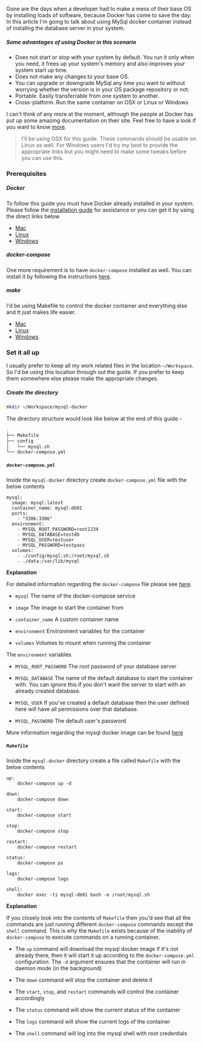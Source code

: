 Gone are the days when a developer had to make a mess of their base OS by installing loads of software, because Docker has come to save the day. In this article I'm going to talk about using MySql docker container instead of installng the database server in your system. 

##### Some advantages of using Docker in this scenario

 * Does not start or stop with your system by default. You run it only when you need, it frees up your system's memory and also improves your system start up time.
 * Does not make any changes to your base OS.
 * You can upgrade or downgrade MySql any time you want to without worrying whether the version is in your OS package repository or not.
 * Portable. Easily transferrable from one system to another.
 * Cross-platform. Run the same container on OSX or Linux or Windows
 
I can't think of any more at the moment, although the people at Docker has put up some amazing documentation on their site. Feel free to have a look if you want to know [more](https://docs.docker.com/).


> I'll be using OSX for this guide. These commands should be usable on Linux as well. For Windows users I'd try my best to provide the appropriate links but you might need to make some tweaks before you can use this.

### Prerequisites

##### Docker 
To follow this guide you must have Docker already installed in your system. Please follow the [installation guide](https://docs.docker.com/engine/installation/) for assistance or you can get it by using the direct links below

* [Mac](https://download.docker.com/mac/beta/Docker.dmg)
* [Linux](https://docs.docker.com/engine/installation/linux/)
* [Windows](https://download.docker.com/win/beta/InstallDocker.msi)

##### docker-compose
One more requirement is to have `docker-compose` installed as well. You can install it by following the instructions [here](https://docs.docker.com/compose/install/).

##### make
I'd be using Makefile to control the docker container and everything else and tt just makes life easier.
* [Mac](http://stackoverflow.com/a/11494872/2894655)
* [Linux](http://www.cyberciti.biz/faq/debian-linux-install-gnu-gcc-compiler/)
* [Windows](http://gnuwin32.sourceforge.net/packages/make.htm)


### Set it all up

I usually prefer to keep all my work related files in the location `~/Workspace`. So I'd be using this location through out the guide. If you prefer to keep them somewhere else please make the appropriate changes.

##### Create the directory
```bash
mkdir ~/Workspace/mysql-docker
```

The directory structure would look like below at the end of this guide -
```bash
.
├── Makefile
├── config
│   └── mysql.sh
└── docker-compose.yml
```

##### `docker-compose.yml`

Inside the `mysql-docker` directory create `docker-compose.yml` file with the below contents 

```
mysql:
  image: mysql:latest
  container_name: mysql-db01
  ports:
    - "3306:3306"
  environment:
    - MYSQL_ROOT_PASSWORD=root1234
    - MYSQL_DATABASE=testdb
    - MYSQL_USER=testuser
    - MYSQL_PASSWORD=testpass
  volumes:
    - ./config/mysql.sh:/root/mysql.sh
    - ./data:/var/lib/mysql
```
**Explanation**

For detailed information regarding the `docker-compose` file please see [here](https://docs.docker.com/compose/compose-file/).

* `mysql` The name of the docker-compose service

* `image` The image to start the container from

* `container_name` A custom container name

* `environment` Environment variables for the container

* `volumes` Volumes to mount when running the container

The `environment` variables
* `MYSQL_ROOT_PASSWORD` The root password of your database server

* `MYSQL_DATABASE` The name of the default database to start the container with. You can ignore this if you don't want the server to start with an already created database.

* `MYSQL_USER` If you've created a default database then the user defined here will have all permissions over that database.

* `MYSQL_PASSWORD` The default user's password

More information regarding the mysql docker image can be found [here](https://hub.docker.com/_/mysql/)

##### `Makefile`

Inside the `mysql-docker` directory create a file called `Makefile` with the below contents 
```
up:
	docker-compose up -d

down:
	docker-compose down

start:
	docker-compose start

stop:
	docker-compose stop

restart:
	docker-compose restart

status:
	docker-compose ps

logs:
	docker-compose logs

shell:
	docker exec -ti mysql-db01 bash -e /root/mysql.sh
```

**Explanation**

If you closely look into the contents of `Makefile` then you'd see that all the commands are just running different `docker-compose` commands except the `shell` command. This is why the `Makefile` exists because of the inability of `docker-compose` to execute commands on a running container.

* The `up` command will download the mysql docker image if it's not already there, then it will start it up according to the `docker-compose.yml` configuration. The `-d` argument ensures that the container will run in daemon mode (in the background)

* The `down` command will stop the container and delete it

* The `start`, `stop`, and `restart` commands will control the container accordingly

* The `status` command will show the current status of the container

* The `logs` command will show the current logs of the container

* The `shell` command will log into the mysql shell with root credentials
